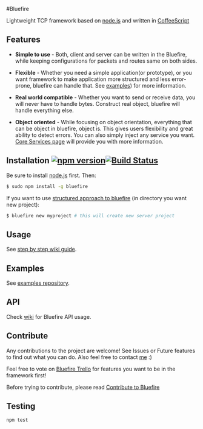 #Bluefire

Lightweight TCP framework based on [node.js](http://nodejs.org/) and written in [CoffeeScript](http://coffeescript.org/)

## Features

- **Simple to use** - Both, client and server can be written in the Bluefire, while keeping configurations for packets and routes same on both sides.

- **Flexible** - Whether you need a simple application(or prototype), or you want framework to make application more structured and less error-prone, bluefire can handle that. See [examples](https://github.com/Gelidus/bluefire-examples)) for more information.

- **Real world compatible** - Whether you want to send or receive data, you will never have to handle bytes. Construct real object, bluefire will handle everything else.

- **Object oriented** - While focusing on object orientation, everything that can be object in bluefire, object is. This gives users flexibility and great ability to detect errors. You can also simply inject any service you want. [Core Services page](https://github.com/Gelidus/bluefire/wiki/Core-services) will provide you with more information.

## Installation [![npm version](https://badge.fury.io/js/bluefire.svg)](http://badge.fury.io/js/bluefire)[![Build Status](https://travis-ci.org/Gelidus/bluefire.svg?branch=master)](https://travis-ci.org/Gelidus/bluefire)

Be sure to install [node.js](http://nodejs.org/) first. Then:
```sh
$ sudo npm install -g bluefire
```

If you want to use [structured approach to bluefire](https://github.com/Gelidus/bluefire/wiki/Structured-approach) (in directory you want new project):
```sh
$ bluefire new myproject # this will create new server project
```

## Usage

See [step by step wiki guide](https://github.com/Gelidus/bluefire/wiki/Step--by-step-guide).

## Examples

See [examples repository](https://github.com/Gelidus/bluefire-examples).

## API

Check [wiki](https://github.com/Gelidus/bluefire/wiki) for Bluefire API usage.

## Contribute

Any contributions to the project are welcome! See Issues or Future features to find out what you can do. Also feel free to contact [me](https://github.com/Gelidus) :)

Feel free to vote on [Bluefire Trello](https://trello.com/b/tltmSctv/bluefire) for features you want to be in the framework first!

Before trying to contribute, please read [Contribute to Bluefire](https://github.com/Gelidus/bluefire/wiki/Contribute-to-Bluefire)

## Testing
```bash
npm test
```
